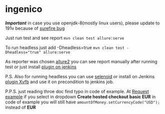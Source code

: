# ingenico

***Important*** in case you use openjdk-8(mostly linux users), please update to 191v because of [surefire bug](https://stackoverflow.com/questions/53010200/maven-surefire-could-not-find-forkedbooter-class)

Just run test and see report `mvn clean test allure:serve`

To run headless just add -Dheadless=true `mvn clean test -Dheadless="true" allure:serve`

As reporter was chosen [allure2](https://github.com/allure-framework/allure2) you can see report manually after running test or just install [plugin on jenkins](https://wiki.jenkins.io/display/JENKINS/Allure+Plugin) 

P.S. Also for running headless you can use [selenoid](https://github.com/aerokube/selenoid) or install on Jenkins [plugin Xvfb](https://wiki.jenkins.io/display/JENKINS/Xvfb+Plugin) and use it on precondition to jenkins job. 

P.P.S. just reading throe doc find typo in code of example. At [Request example](https://epayments-api.developer-ingenico.com/s2sapi/v1/en_US/java/hostedcheckouts/create.html#hostedcheckouts-create-request-example) if you select in dropdown **Create hosted checkout basic EUR** in code of example you will still have `amountOfMoney.setCurrencyCode("USD");` instead of **EUR**
  